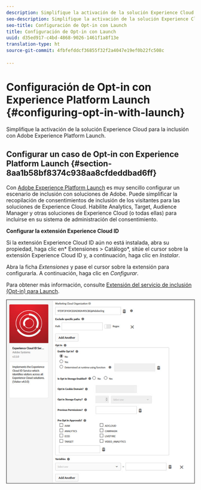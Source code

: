 ```yaml
---
description: Simplifique la activación de la solución Experience Cloud para la inclusión con Adobe Experience Platform Launch.
seo-description: Simplifique la activación de la solución Experience Cloud para la inclusión con Adobe Experience Platform Launch.
seo-title: Configuración de Opt-in con Launch
title: Configuración de Opt-in con Launch
uuid: d35ed917-c4bd-4868-9026-1461f1a8f13e
translation-type: ht
source-git-commit: 4fbfefddcf36855f32f2a4047e19ef0b22fc508c

---
```



# Configuración de Opt-in con Experience Platform Launch {#configuring-opt-in-with-launch}

Simplifique la activación de la solución Experience Cloud para la inclusión con Adobe Experience Platform Launch.

## Configurar un caso de Opt-in con Experience Platform Launch {#section-8aa1b58bf8374c938aa8cfdeddbad6ff}

Con [Adobe Experience Platform Launch](https://docs.adobelaunch.com/) es muy sencillo configurar un escenario de inclusión con soluciones de Adobe. Puede simplificar la recopilación de consentimientos de inclusión de los visitantes para las soluciones de Experience Cloud. Habilite Analytics, Target, Audience Manager y otras soluciones de Experience Cloud (o todas ellas) para incluirse en su sistema de administración del consentimiento.

**Configurar la extensión Experience Cloud ID**

Si la extensión Experience Cloud ID aún no está instalada, abra su propiedad, haga clic en* Extensiones &gt; Catálogo*, sitúe el cursor sobre la extensión Experience Cloud ID y, a continuación, haga clic en *Instalar*.

Abra la ficha *Extensiones* y pase el cursor sobre la extensión para configurarla. A continuación, haga clic en *Configurar*.

Para obtener más información, consulte [Extensión del servicio de inclusión (Opt-in) para Launch](https://docs.adobelaunch.com/extension-reference/web/experience-cloud-id-service-extension).

![](assets/optin-launch.jpg)

